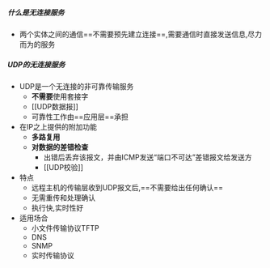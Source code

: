 ##### 什么是无连接服务
- 两个实体之间的通信==不需要预先建立连接==,需要通信时直接发送信息,尽力而为的服务
##### UDP的无连接服务
- UDP是一个无连接的非可靠传输服务
	- **不需要**使用套接字
	- [[UDP数据报]]
	- 可靠性工作由==应用层==承担
- 在IP之上提供的附加功能
	- **多路复用**
	- **对数据的差错检查**
		- 出错后丢弃该报文，并由ICMP发送“端口不可达”差错报文给发送方
		- [[UDP校验]]
- 特点
	- 远程主机的传输层收到UDP报文后,==不需要给出任何确认==
	- 无需重传和处理确认
	- 执行快,实时性好
- 适用场合
	- 小文件传输协议TFTP
	- DNS
	- SNMP
	- 实时传输协议